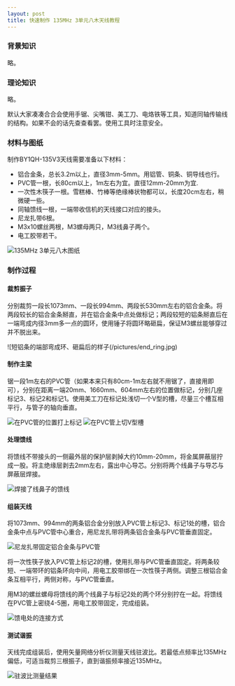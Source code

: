 ```yaml
---
layout: post
title: 快速制作 135MHz 3单元八木天线教程
---
```


### 背景知识
略。
### 理论知识
略。
	
默认大家凑凑合合会使用手锯、尖嘴钳、美工刀、电烙铁等工具，知道同轴传输线的结构。如果不会的话先查查看罢。使用工具时注意安全。

### 材料与图纸
制作BY1QH-135V3天线需要准备以下材料：

- 铝合金条，总长3.2m以上，直径3mm-5mm。用铝管、铜条、铜导线也行。
- PVC管一根，长80cm以上，1m左右为宜。直径12mm-20mm为宜.
- 一次性木筷子一根。雪糕棒、竹棒等绝缘棒状物都可以，长度20cm左右，稍微硬一些。
- 同轴馈线一根，一端带收信机的天线接口对应的接头。
- 尼龙扎带6根。
- M3x10螺丝两根，M3螺母两只，M3线鼻子两个。
- 电工胶带若干。

![135MHz 3单元八木图纸](/pictures/schematic.png)	
	
### 制作过程
#### 裁剪振子
分别裁剪一段长1073mm、一段长994mm、两段长530mm左右的铝合金条。将两段较长的铝合金条掰直，并在铝合金条中点处做标记；两段较短的铝条掰直后在一端弯成内径3mm多一点的圆环，使用锤子将圆环略砸扁，保证M3螺丝能够穿过并不脱出来。

![短铝条的端部弯成环、砸扁后的样子(/pictures/end_ring.jpg)

#### 制作主梁
锯一段1m左右的PVC管（如果本来只有80cm-1m左右就不用锯了，直接用即可），分别在距离一端20mm、1660mm、604mm左右的位置做标记，分别几座标记3、标记2和标记1。使用美工刀在标记处浅切一个V型的槽，尽量三个槽互相平行，与管子的轴向垂直。
	
![在PVC管的位置打上标记](/pictures/marker.jpg)
![在PVC管上切V型槽](/pictures/vcut.jpg)

#### 处理馈线
将馈线不带接头的一侧最外层的保护层剥掉大约10mm-20mm，将金属屏蔽层拧成一股。将主绝缘层剥去2mm左右，露出中心导芯。分别将两个线鼻子与导芯与屏蔽层焊接。

![焊接了线鼻子的馈线](/pictures/coax.jpg)

#### 组装天线
将1073mm、994mm的两条铝合金分别放入PVC管上标记3、标记1处的槽，铝合金条中点与PVC管中心重合，用尼龙扎带将两条铝合金条与PVC管垂直固定。

![尼龙扎带固定铝合金条与PVC管](/pictures/cross.jpg)

将一次性筷子放入PVC管上标记2的槽，使用扎带与PVC管垂直固定。将两条较短、一端带环的铝条环向中间，用电工胶带绑在一次性筷子两侧。调整三根铝合金条互相平行，两侧对称，与PVC管垂直。
	
用M3的螺丝螺母将馈线的两个线鼻子与标记2处的两个环分别拧在一起。将馈线在PVC管上密绕4-5圈，用电工胶带固定，完成组装。

![馈电处的连接方式](/pictures/feeder.jpg)
	
#### 测试谐振
天线完成组装后，使用矢量网络分析仪测量天线驻波比。若最低点频率比135MHz偏低，可适当裁剪三根振子，直到谐振频率接近135MHz。

![驻波比测量结果](/pictures/vswr.png)
